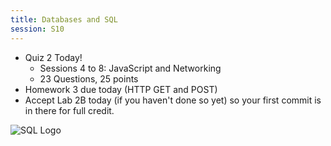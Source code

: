 ```yaml
---
title: Databases and SQL
session: S10
---
```

* Quiz 2 Today!
    * Sessions 4 to 8: JavaScript and Networking
    * 23 Questions, 25 points
* Homework 3 due today (HTTP GET and POST)
* Accept Lab 2B today (if you haven't done so yet) so your first commit is in there for full credit.

![SQL Logo](images/sql.png)